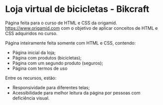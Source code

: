 # Loja virtual de bicicletas - Bikcraft

Página feita para o curso de HTML e CSS da origamid. https://www.origamid.com com o objetivo de aplicar conceitos de HTML e CSS adquiridos no curso.

Página inteiramente feita somente com HTML e CSS, contendo:
- Página inicial da loja;
- Página com produtos (bicicletas);
- Página com um segundo produto (seguros);
- Página com termos de uso

Entre os recursos, estão:
- Responsividade para diferentes telas;
- Acessibilidade para melhor leitura da página por pessoas com deficiência visual.
